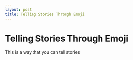 ```yaml
---
layout: post
title: Telling Stories Through Emoji
---
```


# Telling Stories Through Emoji

This is a way that you can tell stories
